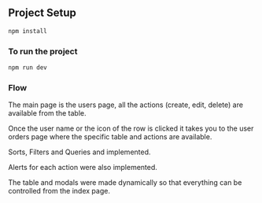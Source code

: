 ## Project Setup

```sh
npm install
```

### To run the project

```sh
npm run dev
```

### Flow
The main page is the users page, all the actions (create, edit, delete) are available from the table.  

Once the user name or the icon of the row is clicked it takes you to the user orders page where the specific table and actions are available.  

Sorts, Filters and Queries and implemented.  

Alerts for each action were also implemented.  

The table and modals were made dynamically so that everything can be controlled from the index page.